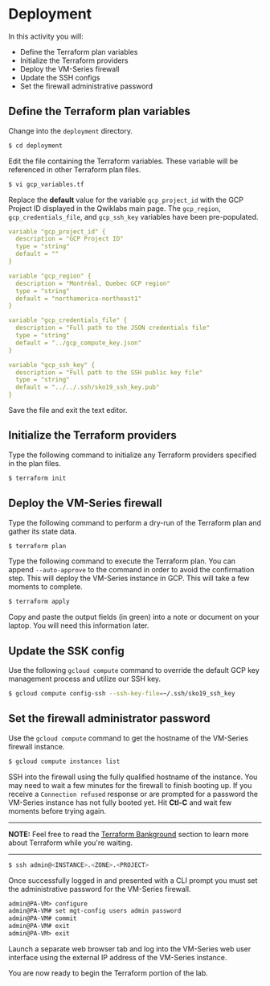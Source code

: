 # Deployment

In this activity you will:

* Define the Terraform plan variables
* Initialize the Terraform providers
* Deploy the VM-Series firewall
* Update the SSH configs
* Set the firewall administrative password

## Define the Terraform plan variables

Change into the `deployment` directory.

```bash
$ cd deployment
```

Edit the file containing the Terraform variables.  These variable will be referenced in other Terraform plan files.

```bash
$ vi gcp_variables.tf
```

Replace the **default** value for the variable `gcp_project_id` with the GCP Project ID displayed in the Qwiklabs main page.  The `gcp_region`, `gcp_credentials_file`, and `gcp_ssh_key` variables have been pre-populated.

```yml
variable "gcp_project_id" {
  description = "GCP Project ID"
  type = "string"
  default = ""
}

variable "gcp_region" {
  description = "Montréal, Quebec GCP region"
  type = "string"
  default = "northamerica-northeast1"
}

variable "gcp_credentials_file" {
  description = "Full path to the JSON credentials file"
  type = "string"
  default = "../gcp_compute_key.json"
}

variable "gcp_ssh_key" {
  description = "Full path to the SSH public key file"
  type = "string"
  default = "../../.ssh/sko19_ssh_key.pub"
}
```

Save the file and exit the text editor.

## Initialize the Terraform providers
Type the following command to initialize any Terraform providers specified in the plan files.

```bash
$ terraform init
```

## Deploy the VM-Series firewall
Type the following command to perform a dry-run of the Terraform plan and gather its state data.

```bash
$ terraform plan
```

Type the following command to execute the Terraform plan.  You can append `--auto-approve` to the command in order to avoid the confirmation step.  This will deploy the VM-Series instance in GCP.  This will take a few moments to complete.

```bash
$ terraform apply
```
Copy and paste the output fields (in green) into a note or document on your laptop.  You will need this information later.

## Update the SSK config
Use the following `gcloud compute` command to override the default GCP key management process and utilize our SSH key.

```bash
$ gcloud compute config-ssh --ssh-key-file=~/.ssh/sko19_ssh_key
```

## Set the firewall administrator password
Use the `gcloud compute` command to get the hostname of the VM-Series firewall instance.

```bash
$ gcloud compute instances list
```

SSH into the firewall using the fully qualified hostname of the instance.  You may need to wait a few minutes for the firewall to finish booting up. If you receive a `Connection refused` response or are prompted for a password the VM-Series instance has not fully booted yet. Hit **Ctl-C** and wait few moments before trying again.

---
**NOTE:** Feel free to read the [Terraform Bankground](terraform-background) section to learn more about Terraform while you're waiting.

---

```bash
$ ssh admin@<INSTANCE>.<ZONE>.<PROJECT>
```

Once successfully logged in and presented with a CLI prompt you must set the administrative password for the VM-Series firewall.

```html
admin@PA-VM> configure
admin@PA-VM# set mgt-config users admin password
admin@PA-VM# commit
admin@PA-VM# exit
admin@PA-VM> exit
```

Launch a separate web browser tab and log into the VM-Series web user interface using the external IP address of the VM-Series instance.

You are now ready to begin the Terraform portion of the lab.
